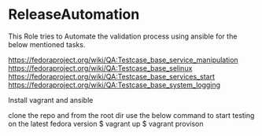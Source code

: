 # ReleaseAutomation

This Role tries to Automate the validation process using ansible for the below mentioned tasks.

https://fedoraproject.org/wiki/QA:Testcase_base_service_manipulation
https://fedoraproject.org/wiki/QA:Testcase_base_selinux
https://fedoraproject.org/wiki/QA:Testcase_base_services_start
https://fedoraproject.org/wiki/QA:Testcase_base_system_logging

Install vagrant and ansible

clone the repo and from the root dir use the below command to start testing on the latest fedora version
$ vagrant up
$ vagrant provison



